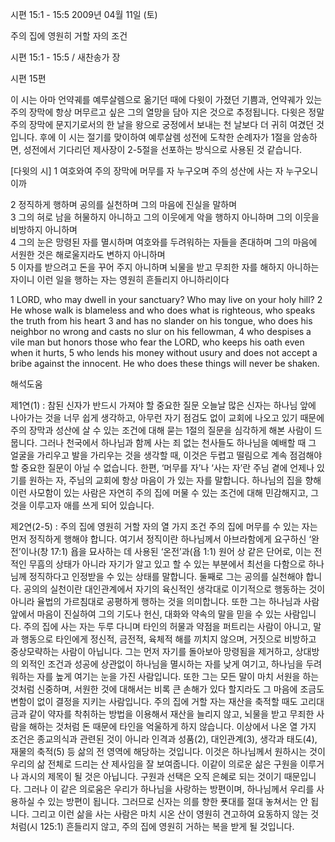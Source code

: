 시편 15:1 - 15:5 
2009년 04월 11일 (토)

주의 집에 영원히 거할 자의 조건



시편 15:1 - 15:5 / 새찬송가  장


시편 15편  

이 시는 아마 언약궤를 예루살렘으로 옮기던 때에 다윗이 가졌던 기쁨과, 언약궤가 있는 주의 장막에 항상 머무르고 싶은 그의 열망을 담아 지은 것으로 추정됩니다. 다윗은 정말 주의 장막에 문지기로서의 한 날을 왕으로 궁정에서 보내는 천 날보다 더 귀히 여겼던 것입니다. 
후에 이 시는 절기를 맞이하여 예루살렘 성전에 도착한 순례자가 1절을 암송하면, 성전에서 기다리던 제사장이 2-5절을 선포하는 방식으로 사용된 것 같습니다.   

[다윗의 시] 
1 여호와여 주의 장막에 머무를 자 누구오며 
 주의 성산에 사는 자 누구오니이까

2 정직하게 행하며 
 공의를 실천하며 
 그의 마음에 진실을 말하며  
3 그의 혀로 남을 허물하지 아니하고 
 그의 이웃에게 악을 행하지 아니하며 
 그의 이웃을 비방하지 아니하며  
4 그의 눈은 망령된 자를 멸시하며 
 여호와를 두려워하는 자들을 존대하며 
 그의 마음에 서원한 것은 해로울지라도 변하지 아니하며  
5 이자를 받으려고 돈을 꾸어 주지 아니하며 
 뇌물을 받고 무죄한 자를 해하지 아니하는 자이니 
 이런 일을 행하는 자는 영원히 흔들리지 아니하리이다 

1 LORD, who may dwell in your sanctuary? Who may live on your holy hill? 2 He whose walk is blameless and who does what is righteous, who speaks the truth from his heart 3 and has no slander on his tongue, who does his neighbor no wrong and casts no slur on his fellowman, 
4 who despises a vile man but honors those who fear the LORD, who keeps his oath even when it hurts, 5 who lends his money without usury and does not accept a bribe against the innocent. He who does these things will never be shaken.

해석도움





제1연(1) : 참된 신자가 반드시 가져야 할 중요한 질문 
오늘날 많은 신자는 하나님 앞에 나아가는 것을 너무 쉽게 생각하고, 아무런 자기 점검도 없이 교회에 나오고 있기 때문에 주의 장막과 성산에 살 수 있는 조건에 대해 묻는 1절의 질문을 심각하게 해본 사람이 드뭅니다. 그러나 천국에서 하나님과 함께 사는 죄 없는 천사들도 하나님을 예배할 때 그 얼굴을 가리우고 발을 가리우는 것을 생각할 때, 이것은 두렵고 떨림으로 계속 점검해야 할 중요한 질문이 아닐 수 없습니다. 한편, ‘머무를 자’나 ‘사는 자’란 주님 곁에 언제나 있기를 원하는 자, 주님의 교회에 항상 마음이 가 있는 자를 말합니다. 하나님의 집을 향해 이런 사모함이 있는 사람은 자연히 주의 집에 머물 수 있는 조건에 대해 민감해지고, 그것을 이루고자 애를 쓰게 되어 있습니다.  

제2연(2-5) : 주의 집에 영원히 거할 자의 열 가지 조건
주의 집에 머무를 수 있는 자는 먼저 정직하게 행해야 합니다. 여기서 정직이란 하나님께서 아브라함에게 요구하신 ‘완전’이나(창 17:1) 욥을 묘사하는 데 사용된 ‘온전’과(욥 1:1) 원어 상 같은 단어로, 이는 전적인 무흠의 상태가 아니라 자기가 알고 있고 할 수 있는 부분에서 최선을 다함으로 하나님께 정직하다고 인정받을 수 있는 상태를 말합니다. 둘째로 그는 공의를 실천해야 합니다. 공의의 실천이란 대인관계에서 자기의 육신적인 생각대로 이기적으로 행동하는 것이 아니라 율법의 가르침대로 공평하게 행하는 것을 의미합니다. 또한 그는 하나님과 사람 앞에서 마음이 진실하여 그의 기도나 헌신, 대화와 약속의 말을 믿을 수 있는 사람입니다. 주의 집에 사는 자는 두루 다니며 타인의 허물과 약점을 퍼트리는 사람이 아니고, 말과 행동으로 타인에게 정신적, 금전적, 육체적 해를 끼치지 않으며, 거짓으로 비방하고 중상모략하는 사람이 아닙니다. 그는 먼저 자기를 돌아보아 망령됨을 제거하고, 상대방의 외적인 조건과 성공에 상관없이 하나님을 멸시하는 자를 낮게 여기고, 하나님을 두려워하는 자를 높게 여기는 눈을 가진 사람입니다. 또한 그는 모든 말이 마치 서원을 하는 것처럼 신중하며, 서원한 것에 대해서는 비록 큰 손해가 있다 할지라도 그 마음에 조금도 변함이 없이 결정을 지키는 사람입니다. 주의 집에 거할 자는 재산을 축적할 때도 고리대금과 같이 약자를 착취하는 방법을 이용해서 재산을 늘리지 않고, 뇌물을 받고 무죄한 사람을 해하는 것처럼 돈 때문에 타인을 억울하게 하지 않습니다. 이상에서 나온 열 가지 조건은 종교의식과 관련된 것이 아니라 인격과 성품(2), 대인관계(3), 생각과 태도(4), 재물의 축적(5) 등 삶의 전 영역에 해당하는 것입니다. 이것은 하나님께서 원하시는 것이 우리의 삶 전체로 드리는 산 제사임을 잘 보여줍니다. 이같이 의로운 삶은 구원을 이루거나 과시의 제목이 될 것은 아닙니다. 구원과 선택은 오직 은혜로 되는 것이기 때문입니다. 그러나 이 같은 의로움은 우리가 하나님을 사랑하는 방편이며, 하나님께서 우리를 사용하실 수 있는 방편이 됩니다. 그러므로 신자는 의를 향한 푯대를 절대 놓쳐서는 안 됩니다. 그리고 이런 삶을 사는 사람은 마치 시온 산이 영원히 견고하여 요동하지 않는 것처럼(시 125:1) 흔들리지 않고, 주의 집에 영원히 거하는 복을 받게 될 것입니다.